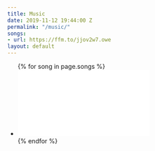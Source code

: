 ```yaml
---
title: Music
date: 2019-11-12 19:44:00 Z
permalink: "/music/"
songs:
- url: https://ffm.to/jjov2w7.owe
layout: default
---
```


<div class="container music">
  <ul class="songs">
    {% for song in page.songs %}
    <li>
     <iframe frameborder="0" src="{{ song.url}} | remove: 'owe'/widget?width=400&height=400&note="></iframe>
    </li>
    {% endfor %}
  </ul>
</div>